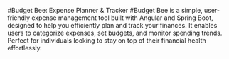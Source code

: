 #Budget Bee: Expense Planner & Tracker
#Budget Bee is a simple, user-friendly expense management tool built with Angular and Spring Boot, designed to help you efficiently plan and track your finances. It enables users to categorize expenses, set budgets, and monitor spending trends. Perfect for individuals looking to stay on top of their financial health effortlessly.

